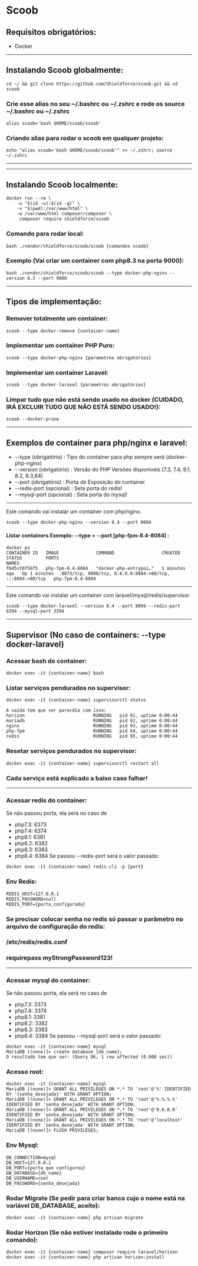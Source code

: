 # Scoob

## Requisitos obrigatórios:
- Docker

---
## Instalando Scoob globalmente:
```
cd ~/ && git clone https://github.com/Shieldforce/scoob.git && cd scoob
```
### Crie esse alias no seu ~/.bashrc ou ~/.zshrc e rode os source ~/.bashrc ou ~/.zshrc
```
alias scoob='bash $HOME/scoob/scoob'
```
### Criando alias para rodar o scoob em qualquer projeto:
```
echo "alias scoob='bash $HOME/scoob/scoob'" >> ~/.zshrc; source ~/.zshrc
```
---

---
## Instalando Scoob localmente:
```
docker run --rm \
    -u "$(id -u):$(id -g)" \
    -v "$(pwd):/var/www/html" \
    -w /var/www/html composer/composer \
     composer require shieldforce/scoob
```
### Comando para rodar local:
```
bash ./vendor/shieldforce/scoob/scoob {comandos scoob}
```
### Exemplo (Vai criar um container com php8.3 na porta 9000):
```
bash ./vendor/shieldforce/scoob/scoob --type docker-php-nginx --version 8.3 --port 9000
```
---

## Tipos de implementação:

### Remover totalmente um container:
```
scoob --type docker-remove {container-name}
```

### Implementar um container PHP Puro:
```
scoob --type docker-php-nginx {parametros obrigatórios}
```

### Implementar um container Laravel:
```
scoob --type docker-laravel {parametros obrigatórios}
```

### Limpar tudo que não está sendo usado no docker (CUIDADO, IRÁ EXCLUIR TUDO QUE NÃO ESTÁ SENDO USADO!):
```
scoob --docker-prune
```
---

## Exemplos de container para php/nginx e laravel:
- --type                   (obrigatório) : Tipo do container para php sempre será (docker-php-nginx)
- --version                (obrigatório) : Versão do PHP Versões disponíveis (7.3, 7.4, 8.1, 8.2, 8.3,84)
- --port                   (obrigatório) : Porta de Exposição do container
- --redis-port             (opcional) : Seta porta do redis!
- --mysql-port             (opcional) : Seta porta do mysql!
---

Este comando vai instalar um container com php/nginx.
```
scoob --type docker-php-nginx --version 8.4 --port 8084
```

#### Listar containers Exemplo:  --type + --port [php-fpm-8.4-8084] :
```
docker ps
CONTAINER ID   IMAGE              COMMAND                  CREATED         STATUS         PORTS                                                       NAMES
f6d5sf6f56f5   php-fpm-8.4-8084   "docker-php-entrypoi…"   1 minutes ago   Up 1 minutes   8073/tcp, 9000/tcp, 0.0.0.0:8084->80/tcp, :::8084->80/tcp   php-fpm-8.4-8084
```
---
Este comando vai instalar um container com laravel/mysql/redis/supervisor.
```
scoob --type docker-laravel --version 8.4 --port 8094 --redis-port 6394 --mysql-port 3394
```
---
## Supervisor  (No caso de containers: --type docker-laravel)

### Acessar bash do container:
```
docker exec -it {container-name} bash
```

### Listar serviços pendurados no supervisor:
```
docker exec -it {container-name} supervisorctl status

A saída tem que ser parecdia com isso:
horizon                          RUNNING   pid 61, uptime 0:00:44
mariadb                          RUNNING   pid 62, uptime 0:00:44
nginx                            RUNNING   pid 63, uptime 0:00:44
php-fpm                          RUNNING   pid 64, uptime 0:00:44
redis                            RUNNING   pid 65, uptime 0:00:44
```
### Resetar serviços pendurados no supervisor:
```
docker exec -it {container-name} supervisorctl restart all
```

### Cada serviço está explicado a baixo caso falhar!

---
### Acessar redis do container:
Se não passou porta, ela será no caso de 
- php7.3: 6373
- php7.4: 6374
- php8.1: 6381
- php8.2: 6382
- php8.3: 6383
- php8.4: 6384
Se passou --redis-port será o valor passado:
```
docker exec -it {container-name} redis-cli -p {port}
```

### Env Redis:
```
REDIS_HOST=127.0.0.1
REDIS_PASSWORD=null
REDIS_PORT={porta_configurada}
```
### Se precisar colocar senha no redis só passar o parâmetro no arquivo de configuração do redis:
### /etc/redis/redis.conf
### requirepass myStrongPassword123!

---
### Acessar mysql do container:
Se não passou porta, ela será no caso de
- php7.3: 3373
- php7.4: 3374
- php8.1: 3381
- php8.2: 3382
- php8.3: 3383
- php8.4: 3384
  Se passou --mysql-port será o valor passado:
```
docker exec -it {container-name} mysql
MariaDB [(none)]> create database {db_name};
O resultado tem que ser: (Query OK, 1 row affected (0.000 sec))
```

### Acesso root:
```
docker exec -it {container-name} mysql
MariaDB [(none)]> GRANT ALL PRIVILEGES ON *.* TO 'root'@'%' IDENTIFIED BY '{senha_desejada}' WITH GRANT OPTION;
MariaDB [(none)]> GRANT ALL PRIVILEGES ON *.* TO 'root'@'%.%.%.%' IDENTIFIED BY 'senha_desejada' WITH GRANT OPTION;
MariaDB [(none)]> GRANT ALL PRIVILEGES ON *.* TO 'root'@'0.0.0.0' IDENTIFIED BY 'senha_desejada' WITH GRANT OPTION;
MariaDB [(none)]> GRANT ALL PRIVILEGES ON *.* TO 'root'@'localhost' IDENTIFIED BY 'senha_desejada' WITH GRANT OPTION;
MariaDB [(none)]> FLUSH PRIVILEGES;
```

### Env Mysql:
```
DB_CONNECTION=mysql
DB_HOST=127.0.0.1
DB_PORT={porta que configurou}
DB_DATABASE={db_name}
DB_USERNAME=root
DB_PASSWORD={senha_desejada}
```

### Rodar Migrate (Se pedir para criar banco cujo o nome está na variável DB_DATABASE, aceite):
```
docker exec -it {container-name} php artisan migrate
```


### Rodar Horizon (Se não estiver instalado rode o primeiro comando):
```
docker exec -it {container-name} composer require laravel/horizon
docker exec -it {container-name} php artisan horizon:install
```